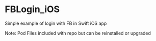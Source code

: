 # FBLogin_iOS

Simple example of login with FB in Swift iOS app

Note: Pod Files included with repo but can be reinstalled or upgraded
